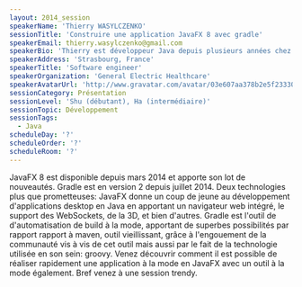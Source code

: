 ```yaml
---
layout: 2014_session
speakerName: 'Thierry WASYLCZENKO'
sessionTitle: 'Construire une application JavaFX 8 avec gradle'
speakerEmail: thierry.wasylczenko@gmail.com
speakerBio: 'Thierry est développeur Java depuis plusieurs années chez General Electric Healthcare en France et se passionne pour l''architecture des projets, JavaFX et les nouveaux outils qui facilitent la vie d''un développeur. Il est également auteur pour RebelLabs de ZeroTurnaround et l''un des leader de l''ElsassJUG, le JUG de Strasbourg en France. Suivez le sur LinkedIn ou sur Twitter @twasyl.'
speakerAddress: 'Strasbourg, France'
speakerTitle: 'Software engineer'
speakerOrganization: 'General Electric Healthcare'
speakerAvatarUrl: 'http://www.gravatar.com/avatar/03e607aa378b2e5f2333001152e8da80?size=200&default=mm'
sessionCategory: Présentation
sessionLevel: 'Shu (débutant), Ha (intermédiaire)'
sessionTopic: Développement
sessionTags:
  - Java
scheduleDay: '?'
scheduleOrder: '?'
scheduleRoom: '?'
---
```


JavaFX 8 est disponible depuis mars 2014 et apporte son lot de nouveautés. Gradle est en version 2 depuis juillet 2014. Deux technologies plus que prometteuses: JavaFX donne un coup de jeune au développement d'applications desktop en Java en apportant un navigateur web intégré, le support des WebSockets, de la 3D, et bien d'autres. Gradle est l'outil de d'automatisation de build à la mode, apportant de superbes possibilités par rapport rapport à maven, outil vieillissant, grâce à l'engouement de la communauté vis à vis de cet outil mais aussi par le fait de la technologie utilisée en son sein: groovy. Venez découvrir comment il est possible de réaliser rapidement une application à la mode en JavaFX avec un outil à la mode également. Bref venez à une session trendy.
